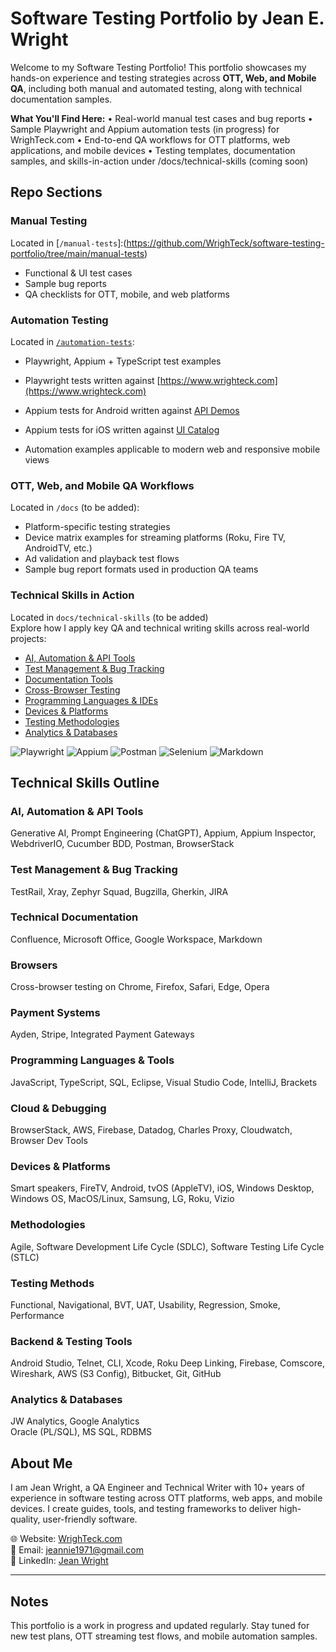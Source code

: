 # Software Testing Portfolio by Jean E. Wright
Welcome to my Software Testing Portfolio! This portfolio showcases my hands-on experience and testing strategies across **OTT, Web, and Mobile QA**, including both manual and automated testing, along with technical documentation samples.

 **What You'll Find Here:**
	•	Real-world manual test cases and bug reports
	•	Sample Playwright and Appium automation tests (in progress) for WrighTeck.com
	•	End-to-end QA workflows for OTT platforms, web applications, and mobile devices
	•	Testing templates, documentation samples, and skills-in-action under /docs/technical-skills (coming soon)
  
## Repo Sections

### Manual Testing
Located in [`/manual-tests`]:(https://github.com/WrighTeck/software-testing-portfolio/tree/main/manual-tests)
- Functional & UI test cases
- Sample bug reports
- QA checklists for OTT, mobile, and web platforms

### Automation Testing
Located in [`/automation-tests`](https://github.com/WrighTeck/software-testing-portfolio/tree/main/automation-tests):
- Playwright, Appium + TypeScript test examples
- Playwright tests written against [https://www.wrighteck.com](https://www.wrighteck.com)
- Appium tests for Android written against  [API Demos](https://github.com/appium/android-apidemos)  
- Appium tests for iOS written against [UI Catalog](https://github.com/appium/ios-uicatalog)  
 
- Automation examples applicable to modern web and responsive mobile views

### OTT, Web, and Mobile QA Workflows
Located in `/docs` (to be added):
- Platform-specific testing strategies
- Device matrix examples for streaming platforms (Roku, Fire TV, AndroidTV, etc.)
- Ad validation and playback test flows
- Sample bug report formats used in production QA teams

### Technical Skills in Action
Located in `docs/technical-skills` (to be added) <br>
Explore how I apply key QA and technical writing skills across real-world projects:
- [AI, Automation & API Tools](./docs/technical-skills/ai-automation-api.md)
- [Test Management & Bug Tracking](./docs/technical-skills/test-management-bug-tracking.md)
- [Documentation Tools](./docs/technical-skills/documentation-tools.md)
- [Cross-Browser Testing](./docs/technical-skills/cross-browser-testing.md)
- [Programming Languages & IDEs](./docs/technical-skills/programming-tools.md)
- [Devices & Platforms](./docs/technical-skills/devices-platforms.md)
- [Testing Methodologies](./docs/technical-skills/testing-methodologies.md)
- [Analytics & Databases](./docs/technical-skills/analytics-databases.md)

![Playwright](https://img.shields.io/badge/Playwright-E43267?logo=playwright&logoColor=white)
![Appium](https://img.shields.io/badge/Appium-0A0A0A?logo=appium&logoColor=white)
![Postman](https://img.shields.io/badge/Postman-FF6C37?logo=postman&logoColor=white)
![Selenium](https://img.shields.io/badge/Selenium-43B02A?logo=selenium&logoColor=white)
![Markdown](https://img.shields.io/badge/Markdown-000000?logo=markdown&logoColor=white)

## Technical Skills Outline

### AI, Automation & API Tools
Generative AI, Prompt Engineering (ChatGPT), Appium, Appium Inspector, WebdriverIO, Cucumber BDD, Postman, BrowserStack

### Test Management & Bug Tracking
TestRail, Xray, Zephyr Squad, Bugzilla, Gherkin, JIRA

### Technical Documentation
Confluence, Microsoft Office, Google Workspace, Markdown

### Browsers
Cross-browser testing on Chrome, Firefox, Safari, Edge, Opera

### Payment Systems
Ayden, Stripe, Integrated Payment Gateways

### Programming Languages & Tools
JavaScript, TypeScript, SQL, Eclipse, Visual Studio Code, IntelliJ, Brackets

###  Cloud & Debugging
BrowserStack, AWS, Firebase, Datadog, Charles Proxy, Cloudwatch, Browser Dev Tools

### Devices & Platforms
Smart speakers, FireTV, Android, tvOS (AppleTV), iOS, Windows Desktop, Windows OS, MacOS/Linux, Samsung, LG, Roku, Vizio

### Methodologies
Agile, Software Development Life Cycle (SDLC), Software Testing Life Cycle (STLC)

### Testing Methods
Functional, Navigational, BVT, UAT, Usability, Regression, Smoke, Performance

### Backend & Testing Tools
Android Studio, Telnet, CLI, Xcode, Roku Deep Linking, Firebase, Comscore, Wireshark, AWS (S3 Config), Bitbucket, Git, GitHub

### Analytics & Databases
JW Analytics, Google Analytics  
Oracle (PL/SQL), MS SQL, RDBMS

## About Me

I am Jean Wright, a QA Engineer and Technical Writer with 10+ years of experience in software testing across OTT platforms, web apps, and mobile devices. I create guides, tools, and testing frameworks to deliver high-quality, user-friendly software.

🌐 Website: [WrighTeck.com](https://www.wrighteck.com)  
📧 Email: [jeannie1971@gmail.com](mailto:jeannie1971@gmail.com)  
📌 LinkedIn: [Jean Wright](https://www.linkedin.com/in/jean-wright-42129226/)

---

## Notes
This portfolio is a work in progress and updated regularly. Stay tuned for new test plans, OTT streaming test flows, and mobile automation samples.
